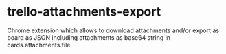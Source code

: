 # trello-attachments-export
Chrome extension which allows to download attachments and/or export as board as JSON including attachments as base64 string in cards.attachments.file
